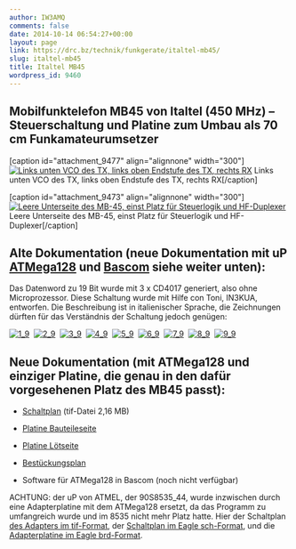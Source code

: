 ```yaml
---
author: IW3AMQ
comments: false
date: 2014-10-14 06:54:27+00:00
layout: page
link: https://drc.bz/technik/funkgerate/italtel-mb45/
slug: italtel-mb45
title: Italtel MB45
wordpress_id: 9460
---
```


## Mobilfunktelefon MB45 von Italtel (450 MHz) – Steuerschaltung und Platine zum Umbau als 70 cm Funkamateurumsetzer


[caption id="attachment_9477" align="alignnone" width="300"][![Links unten VCO des TX, links oben Endstufe des TX, rechts RX ](https://drc.bz/wp-content/uploads/2014/10/mb45_top-300x298.jpg)](https://drc.bz/wp-content/uploads/2014/10/mb45_top.jpg) Links unten VCO des TX, links oben Endstufe des TX, rechts RX[/caption]

[caption id="attachment_9473" align="alignnone" width="300"][![Leere Unterseite des MB-45, einst Platz für Steuerlogik und HF-Duplexer](https://drc.bz/wp-content/uploads/2014/10/mb45_bottom-300x289.jpg)](https://drc.bz/wp-content/uploads/2014/10/mb45_bottom.jpg) Leere Unterseite des MB-45, einst Platz für Steuerlogik und HF-Duplexer[/caption]


## 




## Alte Dokumentation (neue Dokumentation mit uP [ATMega128](http://www.atmel.com/dyn/resources/prod_documents/doc2467.pdf) und [Bascom](http://www.mcselec.com) siehe weiter unten):


Das Datenword zu 19 Bit wurde mit 3 x CD4017 generiert, also ohne Microprozessor. Diese Schaltung wurde mit Hilfe con Toni, IN3KUA, entworfen. Die Beschreibung ist in italienischer Sprache, die Zeichnungen dürften für das Verständnis der Schaltung jedoch genügen:

[![1_9](https://drc.bz/wp-content/uploads/2014/10/1_9-217x300.jpg)](https://drc.bz/wp-content/uploads/2014/10/1_9.jpg)  [![2_9](https://drc.bz/wp-content/uploads/2014/10/2_9-217x300.jpg)](https://drc.bz/wp-content/uploads/2014/10/2_9.jpg)  [![3_9](https://drc.bz/wp-content/uploads/2014/10/3_9-217x300.jpg)](https://drc.bz/wp-content/uploads/2014/10/3_9.jpg)  [![4_9](https://drc.bz/wp-content/uploads/2014/10/4_9-300x217.jpg)](https://drc.bz/wp-content/uploads/2014/10/4_9.jpg)  [![5_9](https://drc.bz/wp-content/uploads/2014/10/5_9-300x217.jpg)](https://drc.bz/wp-content/uploads/2014/10/5_9.jpg)  [![6_9](https://drc.bz/wp-content/uploads/2014/10/6_9-300x217.jpg)](https://drc.bz/wp-content/uploads/2014/10/6_9.jpg)  [![7_9](https://drc.bz/wp-content/uploads/2014/10/7_9-217x300.jpg)](https://drc.bz/wp-content/uploads/2014/10/7_9.jpg)  [![8_9](https://drc.bz/wp-content/uploads/2014/10/8_9-300x217.jpg)](https://drc.bz/wp-content/uploads/2014/10/8_9.jpg)  [![9_9](https://drc.bz/wp-content/uploads/2014/10/9_9-300x217.jpg)](https://drc.bz/wp-content/uploads/2014/10/9_9.jpg)




## Neue Dokumentation (mit ATMega128 und einziger Platine, die genau in den dafür vorgesehenen Platz des MB45 passt):





	
  * [Schaltplan](https://drc.bz/wp-content/uploads/2014/10/mb45_schaltplan.tiff) (tif-Datei 2,16 MB)

	
  * [Platine Bauteileseite](https://drc.bz/wp-content/uploads/2014/10/mb45_sch_top.tiff)

	
  * [Platine Lötseite](https://drc.bz/wp-content/uploads/2014/10/mb45_sch_bottom.tiff)

	
  * [Bestückungsplan](https://drc.bz/wp-content/uploads/2014/10/mb45_best.jpg)

	
  * Software für ATMega128 in Bascom (noch nicht verfügbar)


ACHTUNG: der uP von ATMEL, der 90S8535_44, wurde inzwischen durch eine Adapterplatine mit dem ATMega128 ersetzt, da das Programm zu umfangreich wurde und im 8535 nicht mehr Platz hatte. Hier der Schaltplan [des Adapters im tif-Format](https://drc.bz/wp-content/uploads/2014/10/m128-8535.tiff), der [Schaltplan im Eagle sch-Format](https://drc.bz/wp-content/uploads/2014/10/m128-8535.sch_.zip), und die [Adapterplatine im Eagle brd-Format](https://drc.bz/wp-content/uploads/2014/10/m128-8535.brd_.zip).
